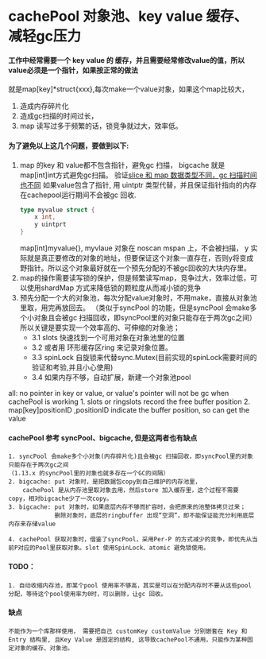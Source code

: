 # cachePool 对象池、key value 缓存、减轻gc压力

#### 工作中经常需要一个 key value 的 缓存，并且需要经常修改value的值，所以value必须是一个指针，如果按正常的做法
就是map[key]*struct{xxx},每次make一个value对象，如果这个map比较大，
1. 造成内存碎片化
2. 造成gc扫描的时间过长，
3. map 读写过多于频繁的话，锁竞争就过大，效率低。
#### 为了避免以上这几个问题，要做到以下:
1. map 的key 和 value都不包含指针，避免gc 扫描， bigcache 就是map[int]int方式避免gc扫描。
	验证[slice 和 map 数据类型不同，gc 扫描时间也不同](https://github.com/jursonmo/articles/blob/master/record/go/performent/slice_map_gc.md)
    如果value包含了指针, 用 uintptr 类型代替，并且保证指针指向的内存在cachepool运行期间不会被gc 回收.
    ```go
    type myvalue struct {
    	x int,
    	y uintprt
    }
    ```
    map[int]myvalue{}, myvlaue 对象在 noscan mspan 上，不会被扫描， y 实际就是真正要修改的对象的地址，但要保证这个对象一直存在，否则y将变成野指针。所以这个对象最好就在一个预先分配的不被gc回收的大块内存里。
2. map的操作需要读写锁的保护，但是频繁读写map，竞争过大，效率过低，可以使用shardMap 方式来降低锁的颗粒度从而减小锁的竞争
3. 预先分配一个大的对象池，每次分配value对象时，不用make，直接从对象池里取，用完再放回去。
   （类似于syncPool 的功能，但是syncPool 会make多个小对象且会被gc 扫描回收，即syncPool里的对象只能存在于两次gc之间）
   所以关键是要实现一个效率高的、可伸缩的对象池；
    - 3.1 slots 快速找到一个可用对象在对象池里的位置
    - 3.2 或者用 环形缓存区ring 来记录对象位置。
    - 3.3 spinLock 自旋锁来代替sync.Mutex(目前实现的spinLock需要时间的验证和考验,并且小心使用)
    - 3.4 如果内存不够，自动扩展，新建一个对象池pool

all: no pointer in key or value, or value's pointer will not be gc when cachePool is working
     1. slots or ringslots record the free buffer position
     2. map[key]positionID ,positionID indicate the buffer position, so can get the value

#### cachePool 参考 syncPool、bigcache, 但是这两者也有缺点
    1. syncPool 会make多个小对象(内存碎片化)且会被gc 扫描回收，即syncPool里的对象只能存在于两次gc之间
    （1.13.x 的syncPool里的对象也就多存在一个GC的间隔）
    2. bigcache: put 对象时，是把数据包copy到自己维护的内存池里，
    	cachePool 是从内存池里取对象去用，然后store 加入缓存里，这个过程不需要copy，相对bigcache少了一次copy。
    3. bigcache: put 对象时，如果底层内存不够而扩容时，会把原来的池整体拷贝过来；
                 删除对象时，底层的ringbuffer 出现“空洞”，即不能保证能充分利用底层内存来存储value
    
    4. cachePool 获取对象时，借鉴了syncPool，采用Per-P 的方式减少的竞争，即优先从当前P对应的Pool里获取对象。slot 使用SpinLock、atomic 避免锁使用。
    
#### TODO：
    1. 自动收缩内存池，即某个pool 使用率不够高，其实是可以在分配内存时不要从这些pool 分配，等待这个pool使用率为0时，可以删除，让gc 回收。

#### 缺点
    不能作为一个库那样使用， 需要把自己 customKey customValue 分别嵌套在 Key 和 Entry 结构里, 且Key Value 是固定的结构, 这导致cachePool不通用，只能作为某种固定对象的缓存、对象池。  
